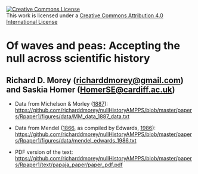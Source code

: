 <a rel="license" href="http://creativecommons.org/licenses/by/4.0/"><img alt="Creative Commons License" style="border-width:0" src="https://i.creativecommons.org/l/by/4.0/88x31.png" /></a><br />This work is licensed under a <a rel="license" href="http://creativecommons.org/licenses/by/4.0/">Creative Commons Attribution 4.0 International License</a>

# Of waves and peas: Accepting the null across scientific history
## Richard D. Morey (richarddmorey@gmail.com) and Saskia Homer (HomerSE@cardiff.ac.uk)

* Data from Michelson & Morley ([1887](https://en.wikisource.org/wiki/On_the_Relative_Motion_of_the_Earth_and_the_Luminiferous_Ether)):
https://github.com/richarddmorey/nullHistoryAMPPS/blob/master/papers/Rpaper1/figures/data/MM_data_1887_data.txt

* Data from Mendel ([1866](http://www.esp.org/foundations/genetics/classical/gm-65.pdf), as compiled by Edwards, [1986](http://onlinelibrary.wiley.com/doi/10.1111/j.1469-185X.1986.tb00656.x/abstract)):
https://github.com/richarddmorey/nullHistoryAMPPS/blob/master/papers/Rpaper1/figures/data/mendel_edwards_1986.txt

* PDF version of the text:
https://github.com/richarddmorey/nullHistoryAMPPS/blob/master/papers/Rpaper1/text/papaja_paper/paper_pdf.pdf

